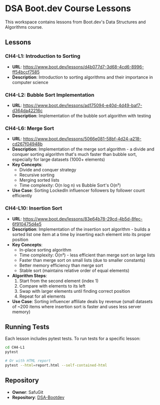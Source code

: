 # DSA Boot.dev Course Lessons

This workspace contains lessons from Boot.dev's Data Structures and Algorithms course.

## Lessons

### CH4-L1: Introduction to Sorting
- **URL**: https://www.boot.dev/lessons/d4b077d7-3d68-4cd6-8996-ff54bccf7585
- **Description**: Introduction to sorting algorithms and their importance in computer science

### CH4-L2: Bubble Sort Implementation
- **URL**: https://www.boot.dev/lessons/ad175094-e40d-4d49-baf7-d364da42216c
- **Description**: Implementation of the bubble sort algorithm with testing

### CH4-L6: Merge Sort
- **URL**: https://www.boot.dev/lessons/5066e081-58bf-4d24-a218-cd267f04948b
- **Description**: Implementation of the merge sort algorithm - a divide and conquer sorting algorithm that's much faster than bubble sort, especially for large datasets (1000+ elements)
- **Key Concepts**:
  - Divide and conquer strategy
  - Recursive sorting
  - Merging sorted lists
  - Time complexity: O(n log n) vs Bubble Sort's O(n²)
- **Use Case**: Sorting LockedIn influencer followers by follower count efficiently

### CH4-L10: Insertion Sort
- **URL**: https://www.boot.dev/lessons/83e64b78-29cd-4b5d-8fec-6f910475d4e5
- **Description**: Implementation of the insertion sort algorithm - builds a sorted list one item at a time by inserting each element into its proper position
- **Key Concepts**:
  - In-place sorting algorithm
  - Time complexity: O(n²) - less efficient than merge sort on large lists
  - Faster than merge sort on small lists (due to smaller constants)
  - Better memory efficiency than merge sort
  - Stable sort (maintains relative order of equal elements)
- **Algorithm Steps**:
  1. Start from the second element (index 1)
  2. Compare with elements to its left
  3. Swap with larger elements until finding correct position
  4. Repeat for all elements
- **Use Case**: Sorting influencer affiliate deals by revenue (small datasets of ~200 items where insertion sort is faster and uses less server memory)

## Running Tests

Each lesson includes pytest tests. To run tests for a specific lesson:

```bash
cd CH4-L1
pytest

# Or with HTML report
pytest --html=report.html --self-contained-html
```

## Repository

- **Owner**: SafuGit
- **Repository**: [DSA-Bootdev](https://github.com/SafuGit/DSA-Bootdev)
